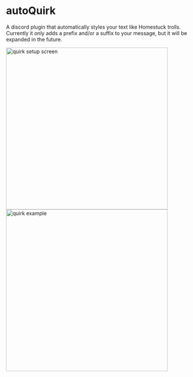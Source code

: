 # autoQuirk
A discord plugin that automatically styles your text like Homestuck trolls. Currently it only adds a prefix and/or a suffix to your message, but it will be expanded in the future.

<img width="443" alt="quirk setup screen" src="https://i.imgur.com/FLPV0p6.png">
<img width="443" alt="quirk example" src="https://i.imgur.com/8ChYR7P.png">

